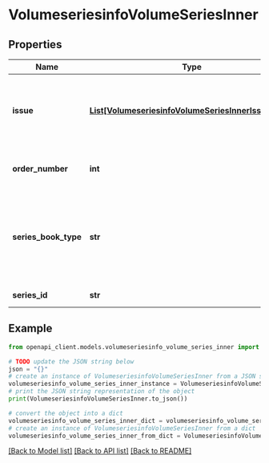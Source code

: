 # VolumeseriesinfoVolumeSeriesInner


## Properties

Name | Type | Description | Notes
------------ | ------------- | ------------- | -------------
**issue** | [**List[VolumeseriesinfoVolumeSeriesInnerIssueInner]**](VolumeseriesinfoVolumeSeriesInnerIssueInner.md) | List of issues. Applicable only for Collection Edition and Omnibus. | [optional] 
**order_number** | **int** | The book order number in the series. | [optional] 
**series_book_type** | **str** | The book type in the context of series. Examples - Single Issue, Collection Edition, etc. | [optional] 
**series_id** | **str** | The series id. | [optional] 

## Example

```python
from openapi_client.models.volumeseriesinfo_volume_series_inner import VolumeseriesinfoVolumeSeriesInner

# TODO update the JSON string below
json = "{}"
# create an instance of VolumeseriesinfoVolumeSeriesInner from a JSON string
volumeseriesinfo_volume_series_inner_instance = VolumeseriesinfoVolumeSeriesInner.from_json(json)
# print the JSON string representation of the object
print(VolumeseriesinfoVolumeSeriesInner.to_json())

# convert the object into a dict
volumeseriesinfo_volume_series_inner_dict = volumeseriesinfo_volume_series_inner_instance.to_dict()
# create an instance of VolumeseriesinfoVolumeSeriesInner from a dict
volumeseriesinfo_volume_series_inner_from_dict = VolumeseriesinfoVolumeSeriesInner.from_dict(volumeseriesinfo_volume_series_inner_dict)
```
[[Back to Model list]](../README.md#documentation-for-models) [[Back to API list]](../README.md#documentation-for-api-endpoints) [[Back to README]](../README.md)


